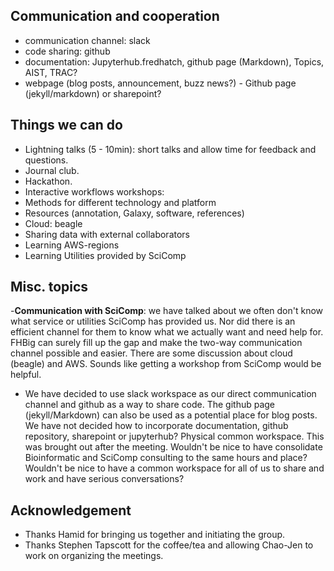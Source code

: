 ## Communication and cooperation
- communication channel: slack 
- code sharing: github
- documentation: Jupyterhub.fredhatch, github page (Markdown), Topics, AIST, TRAC?
- webpage (blog posts, announcement, buzz news?) - Github page (jekyll/markdown) or sharepoint?

## Things we can do
- Lightning talks (5 - 10min): short talks and allow time for feedback and questions.
- Journal club.
- Hackathon.
- Interactive workflows workshops:
- Methods for different technology and platform 
- Resources (annotation, Galaxy, software, references)
- Cloud: beagle
- Sharing data with external collaborators
- Learning AWS-regions
- Learning Utilities provided by SciComp

## Misc. topics
-__Communication with SciComp__: we have talked about we often don't know what service or utilities SciComp has provided us. Nor did there is an efficient channel for them to know what we actually want and need help for. FHBig can surely fill up the gap and make the two-way communication channel possible and easier.
There are some discussion about cloud (beagle) and AWS. Sounds like getting a workshop from SciComp would be helpful.
- We have decided to use slack workspace as our direct communication channel and github as a way to share code. The github page (jekyll/Markdown) can also be used as a potential place for blog posts. We have not decided how to incorporate documentation, github repository, sharepoint or jupyterhub?
 Physical common workspace. This was brought out after the meeting. Wouldn't be nice to have consolidate Bioinformatic and SciComp consulting to the same hours and place? Wouldn't be nice to have a common workspace for all of us to share and work and have serious conversations?

## Acknowledgement
- Thanks Hamid for bringing us together and initiating the group.
- Thanks Stephen Tapscott for the coffee/tea and allowing Chao-Jen to work on organizing the meetings.

 
